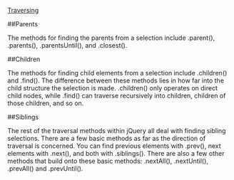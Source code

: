 ﻿[Traversing](http://learn.jquery.com/using-jquery-core/traversing/)

##Parents

The methods for finding the parents from a selection include .parent(), .parents(), .parentsUntil(), and .closest().

##Children

The methods for finding child elements from a selection include .children() and .find().
 The difference between these methods lies in how far into the child structure the selection is made. 
.children() only operates on direct child nodes, while .find() can traverse recursively into children,
 children of those children, and so on.

##Siblings

The rest of the traversal methods within jQuery all deal with finding sibling selections. 
There are a few basic methods as far as the direction of traversal is concerned. 
You can find previous elements with .prev(), next elements with .next(), and both with .siblings(). 
There are also a few other methods that build onto these basic methods:
 .nextAll(), .nextUntil(), .prevAll() and .prevUntil().

